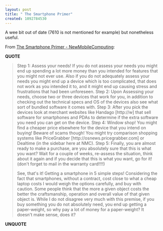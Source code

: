 ```yaml
---
layout: post
title: " The Smartphone Primer"
created: 1092784530
---
```

A wee bit out of date (7610 is not mentioned for example) but nonetheless useful.

From <a href="http://www.newmobilecomputing.com/printer.php?news_id=4178">The Smartphone Primer - NewMobileComputing</a>:
<p><strong>QUOTE</strong></p><blockquote>Step 1: Assess your needs! If you do not assess your needs you might end up spending a lot more money than you intended for features that you might not ever use. Also if you do not adequately assess your needs you might end up a device which is too complicated, that does not work as you intended it to, and it might end up causing stress and frustrations that had been unforeseen.
Step 2: Upon Assessing your needs, choose two or three devices that work for you, in addition to checking out the technical specs and OS of the devices also see what sort of bundled software it comes with. 
Step 3: After you pick the devices look at merchant websites like Handago [http://w] that sell software for smartphones and PDAs to determine if the extra software you need you can get on the device. 
Step 4: Window shop! You might find a cheaper price elsewhere for the device that you intend on buying! Beware of scams though! You might try comparison shopping systems like PriceGrabber [http://osnews.pricegrabber.com] or Dealtime (in the sidebar here at NMC).
Step 5: Finally, you are almost ready to make a purchase, are you absolutely sure that this is what you want? Wait for a couple of weeks, re-assess the situation, think about it again and if you decide that this is what you want, go for it! (don't forget to mail in the warranty card!!!!)

See, that's it! Getting a smartphone in 5 simple steps! Considering the fact that smartphones, without a contract, cost close to what a cheap laptop costs I would weigh the options carefully, and buy with caution. Some people think that the more a given object costs the better the craftsmanship, operation and overall value of that given object is. While I do not disagree very much with this premise, if you buy something you do not absolutely need, you end up getting a paper-weight, so why pay a lot of money for a paper-weight? It doesn't make sense, does it? </blockquote><p><strong>UNQUOTE</strong></p>

